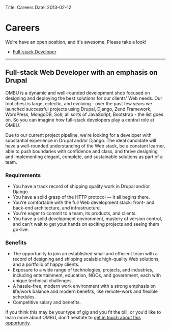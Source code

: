 Title: Careers
Date: 2013-02-12

Careers
=======

We're have an open position, and it's awesome. Please take a look!

- [Full-stack Developer](#full-stack-developer)

* * *

<a id="full-stack-developer"></a> Full-stack Web Developer with an emphasis on Drupal
------------------------------------------------------

OMBU is a dynamic and well-rounded development shop focused on designing and
deploying the best solutions for our clients' Web needs. Our tool chest is
large, eclectic, and evolving - over the past few years we launched successful
projects using Drupal, Django, Zend Framework, WordPress, MongoDB, Solr, all
sorts of JavaScript, Bootstrap - the list goes on. So you can imagine how
full-stack developers play a central role at OMBU.

Due to our current project pipeline, we're looking for a developer with
substantial experience in Drupal and/or Django. The ideal candidate will have a
well-rounded understanding of the Web stack, be a constant learner, able to
push boundaries with confidence and class, and thrive designing and
implementing elegant, complete, and sustainable solutions as part of a team.

### Requirements

- You have a track record of shipping quality work in Drupal and/or Django.
- You have a solid grasp of the HTTP protocol — it all begins there.
- You're comfortable with the full Web development stack: front- and back-end
  architecture, and infrastructure.
- You're eager to commit to a team, its products, and clients.
- You have a solid development environment, mastery of version control, and
  can't wait to get your hands on exciting projects and seeing them go-live.

### Benefits

- The opportunity to join an established small and efficient team with a record
  of designing and shipping scalable high-quality Web solutions, and a
  portfolio of happy clients.
- Exposure to a wide range of technologies, projects, and industries, including
  entertainment, education, NGOs, and government, each with unique technical
  challenges.
- A hassle-free, modern work environment with a strong emphasis on life/work
  balance and modern benefits, like remote-work and flexible schedules.
- Competitive salary and benefits.

If you think this may be your type of gig and you fit the bill, or you'd like
to learn more about OMBU, don't hesitate to <a href="mailto:martin@ombuweb.com"
class="btn btn-primary">get in touch about this opportunity</a>.

